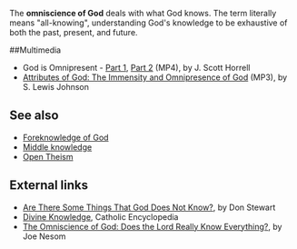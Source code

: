 The **omniscience of God** deals with what God knows. The term
literally means "all-knowing", understanding God's knowledge to be
exhaustive of both the past, present, and future.

##Multimedia
-   God is Omnipresent - [Part 1](https://dtsoe.s3.amazonaws.com/st102/ST102_u002_v018.mp4), [Part 2](https://dtsoe.s3.amazonaws.com/st102/ST102_u002_v019.mp4) (MP4), by J. Scott Horrell
-   [Attributes of God: The Immensity and Omnipresence of God](http://www.believerschapeldallas.org/audio/slj-69_systematic-theology/091_SLJ_69_32K.mp3)
    (MP3), by S. Lewis Johnson

## See also

-   [Foreknowledge of God](Foreknowledge_of_God "Foreknowledge of God")
-   [Middle knowledge](Middle_knowledge "Middle knowledge")
-   [Open Theism](Open_Theism "Open Theism")

## External links

-   [Are There Some Things That God Does Not Know?](http://www.blueletterbible.org/faq/nbi/362.html),
    by Don Stewart
-   [Divine Knowledge](http://www.newadvent.org/cathen/06612a.htm#IID1),
    Catholic Encyclopedia
-   [The Omniscience of God: Does the Lord Really Know Everything?](http://www.founders.org/FJ46/article1.html),
    by Joe Nesom



